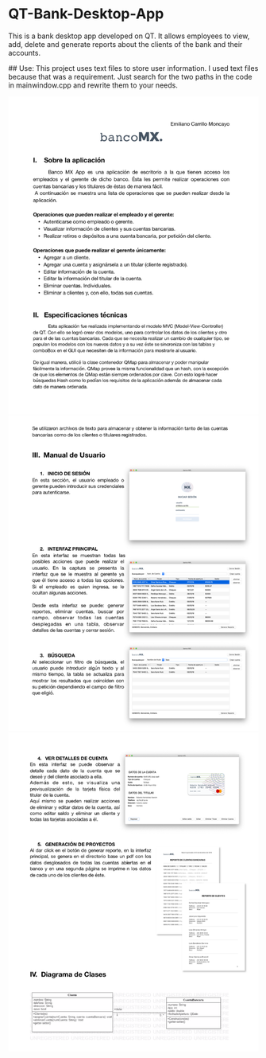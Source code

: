 # QT-Bank-Desktop-App

This is a bank desktop app developed on QT. It allows employees to view, add, delete and generate reports about the clients of the bank and their accounts.

## Use:
This project uses text files to store user information. I used text files because that was a requirement.
Just search for the two paths in the code in mainwindow.cpp and rewrite them to your needs.


![pdf](https://github.com/EmilianoCarrillo/QT-Bank-Desktop-App/blob/master/README%20imgs/readmeimg3.png?raw=true)
![pdf](https://github.com/EmilianoCarrillo/QT-Bank-Desktop-App/blob/master/README%20imgs/readmeimg2.png?raw=true)
![pdf](https://github.com/EmilianoCarrillo/QT-Bank-Desktop-App/blob/master/README%20imgs/readmeimg1.png?raw=true)

